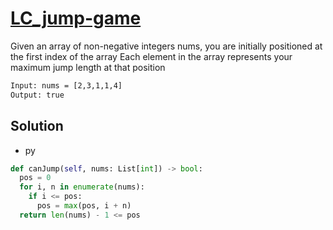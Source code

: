 # [LC_jump-game](https://leetcode.com/problems/jump-game)

Given an array of non-negative integers nums, you are initially positioned at the first index of the array
Each element in the array represents your maximum jump length at that position

```txt
Input: nums = [2,3,1,1,4]
Output: true
```

## Solution

* py

```py
def canJump(self, nums: List[int]) -> bool:
  pos = 0
  for i, n in enumerate(nums):
    if i <= pos:
      pos = max(pos, i + n)
  return len(nums) - 1 <= pos
```
